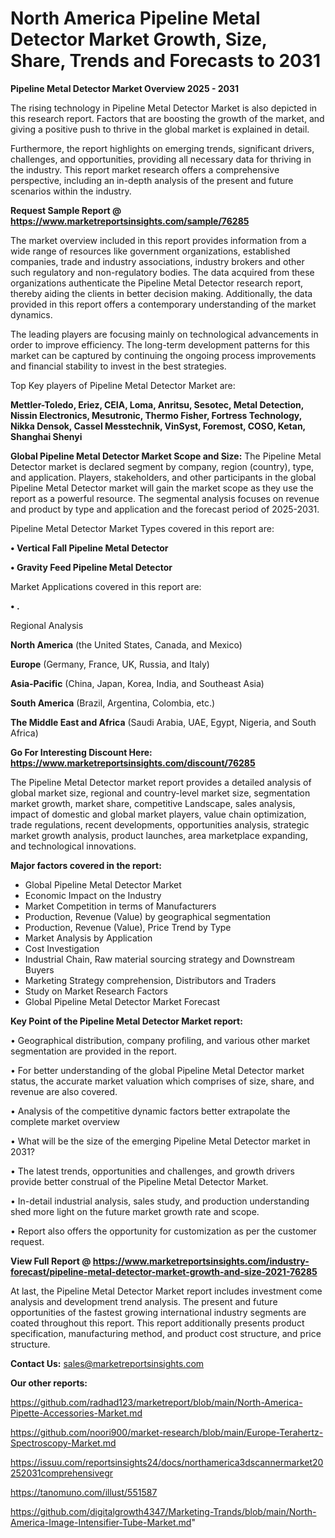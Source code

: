 # North America Pipeline Metal Detector Market Growth, Size, Share, Trends and Forecasts to 2031

<Strong> Pipeline Metal Detector Market Overview 2025 - 2031</strong>

The rising technology in Pipeline Metal Detector Market is also depicted in this research report. Factors that are boosting the growth of the market, and giving a positive push to thrive in the global market is explained in detail.

Furthermore, the report highlights on emerging trends, significant drivers, challenges, and opportunities, providing all necessary data for thriving in the industry. This report market research offers a comprehensive perspective, including an in-depth analysis of the present and future scenarios within the industry.

<strong>Request Sample Report @ <a href=https://www.marketreportsinsights.com/sample/76285>https://www.marketreportsinsights.com/sample/76285</a></strong>

The market overview included in this report provides information from a wide range of resources like government organizations, established companies, trade and industry associations, industry brokers and other such regulatory and non-regulatory bodies. The data acquired from these organizations authenticate the Pipeline Metal Detector research report, thereby aiding the clients in better decision making. Additionally, the data provided in this report offers a contemporary understanding of the market dynamics.

The leading players are focusing mainly on technological advancements in order to improve efficiency. The long-term development patterns for this market can be captured by continuing the ongoing process improvements and financial stability to invest in the best strategies.

Top Key players of Pipeline Metal Detector Market are:

<strong>Mettler-Toledo, Eriez, CEIA, Loma, Anritsu, Sesotec, Metal Detection, Nissin Electronics, Mesutronic, Thermo Fisher, Fortress Technology, Nikka Densok, Cassel Messtechnik, VinSyst, Foremost, COSO, Ketan, Shanghai Shenyi</strong>

<strong><b>Global Pipeline Metal Detector Market Scope and Size:</b></strong>
The Pipeline Metal Detector market is declared segment by company, region (country), type, and application. Players, stakeholders, and other participants in the global Pipeline Metal Detector market will gain the market scope as they use the report as a powerful resource. The segmental analysis focuses on revenue and product by type and application and the forecast period of 2025-2031.

Pipeline Metal Detector Market Types covered in this report are:

<strong>• Vertical Fall Pipeline Metal Detector

• Gravity Feed Pipeline Metal Detector</strong>

Market Applications covered in this report are:

<strong>• .</strong> 

Regional Analysis

<strong>North America</strong> (the United States, Canada, and Mexico)

<strong>Europe</strong> (Germany, France, UK, Russia, and Italy)

<strong>Asia-Pacific</strong> (China, Japan, Korea, India, and Southeast Asia)

<strong>South America</strong> (Brazil, Argentina, Colombia, etc.)

<strong>The Middle East and Africa</strong> (Saudi Arabia, UAE, Egypt, Nigeria, and South Africa)

<strong>Go For Interesting Discount Here: <a href=https://www.marketreportsinsights.com/discount/76285>https://www.marketreportsinsights.com/discount/76285</a></strong>

The Pipeline Metal Detector market report provides a detailed analysis of global market size, regional and country-level market size, segmentation market growth, market share, competitive Landscape, sales analysis, impact of domestic and global market players, value chain optimization, trade regulations, recent developments, opportunities analysis, strategic market growth analysis, product launches, area marketplace expanding, and technological innovations.

<strong><b>Major factors covered in the report:</b></strong>
<ul>
  <li>Global Pipeline Metal Detector Market </li>
  <li>Economic Impact on the Industry</li>
  <li>Market Competition in terms of Manufacturers</li>
  <li>Production, Revenue (Value) by geographical segmentation</li>
  <li>Production, Revenue (Value), Price Trend by Type</li>
  <li>Market Analysis by Application</li>
  <li>Cost Investigation</li>
  <li>Industrial Chain, Raw material sourcing strategy and Downstream Buyers</li>
  <li>Marketing Strategy comprehension, Distributors and Traders</li>
  <li>Study on Market Research Factors</li>
  <li>Global Pipeline Metal Detector Market Forecast</li>
</ul>

<strong><b>Key Point of the Pipeline Metal Detector Market report:</b></strong>

• Geographical distribution, company profiling, and various other market segmentation are provided in the report.

• For better understanding of the global Pipeline Metal Detector market status, the accurate market valuation which comprises of size, share, and revenue are also covered.

• Analysis of the competitive dynamic factors better extrapolate the complete market overview

• What will be the size of the emerging Pipeline Metal Detector market in 2031?

• The latest trends, opportunities and challenges, and growth drivers provide better construal of the Pipeline Metal Detector Market.

• In-detail industrial analysis, sales study, and production understanding shed more light on the future market growth rate and scope.

• Report also offers the opportunity for customization as per the customer request.

<strong><b>View Full Report @ <a href=https://www.marketreportsinsights.com/industry-forecast/pipeline-metal-detector-market-growth-and-size-2021-76285>https://www.marketreportsinsights.com/industry-forecast/pipeline-metal-detector-market-growth-and-size-2021-76285</a></b></strong>


At last, the Pipeline Metal Detector Market report includes investment come analysis and development trend analysis. The present and future opportunities of the fastest growing international industry segments are coated throughout this report. This report additionally presents product specification, manufacturing method, and product cost structure, and price structure.

<strong>Contact Us:</strong>
sales@marketreportsinsights.com

<strong>Our other reports:</strong>

<a href=https://github.com/radhad123/marketreport/blob/main/North-America-Pipette-Accessories-Market.md>https://github.com/radhad123/marketreport/blob/main/North-America-Pipette-Accessories-Market.md</a>

<a href=https://github.com/noori900/market-research/blob/main/Europe-Terahertz-Spectroscopy-Market.md>https://github.com/noori900/market-research/blob/main/Europe-Terahertz-Spectroscopy-Market.md</a>

<a href=https://issuu.com/reportsinsights24/docs/northamerica3dscannermarket20252031comprehensivegr>https://issuu.com/reportsinsights24/docs/northamerica3dscannermarket20252031comprehensivegr</a>

<a href=https://tanomuno.com/illust/551587>https://tanomuno.com/illust/551587</a>

<a href=https://github.com/digitalgrowth4347/Marketing-Trands/blob/main/North-America-Image-Intensifier-Tube-Market.md>https://github.com/digitalgrowth4347/Marketing-Trands/blob/main/North-America-Image-Intensifier-Tube-Market.md</a>"
